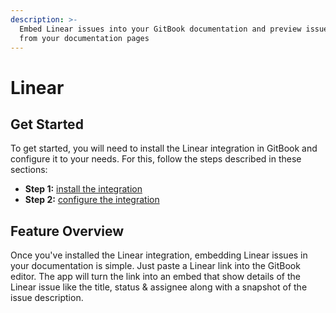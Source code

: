```yaml
---
description: >-
  Embed Linear issues into your GitBook documentation and preview issues right
  from your documentation pages
---
```


# Linear

## Get Started

To get started, you will need to install the Linear integration in GitBook and configure it to your needs. For this, follow the steps described in these sections:

* **Step 1:** [install the integration](../install-an-integration.md)
* **Step 2:** [configure the integration](configure.md)

## Feature Overview

Once you've installed the Linear integration, embedding Linear issues in your documentation is simple. Just paste a Linear link into the GitBook editor. The app will turn the link into an embed that show details of the Linear issue like the title, status & assignee along with a snapshot of the issue description.
